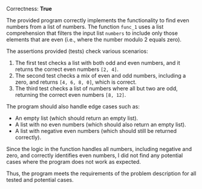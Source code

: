 Correctness: **True**

The provided program correctly implements the functionality to find even numbers from a list of numbers. The function `func_1` uses a list comprehension that filters the input list `numbers` to include only those elements that are even (i.e., where the number modulo 2 equals zero). 

The assertions provided (tests) check various scenarios:
1. The first test checks a list with both odd and even numbers, and it returns the correct even numbers `[2, 4]`.
2. The second test checks a mix of even and odd numbers, including a zero, and returns `[4, 6, 8, 0]`, which is correct.
3. The third test checks a list of numbers where all but two are odd, returning the correct even numbers `[8, 12]`.

The program should also handle edge cases such as:
- An empty list (which should return an empty list).
- A list with no even numbers (which should also return an empty list).
- A list with negative even numbers (which should still be returned correctly).

Since the logic in the function handles all numbers, including negative and zero, and correctly identifies even numbers, I did not find any potential cases where the program does not work as expected.

Thus, the program meets the requirements of the problem description for all tested and potential cases.